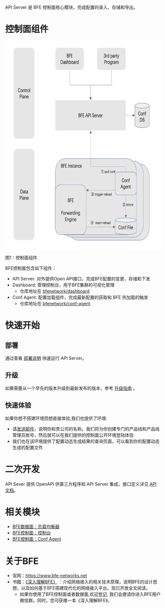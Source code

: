 API Server 是 BFE 控制面核心模块，完成配置的录入、存储和导出。

# 控制面组件
![架构](/docs/zh_cn/assert/deploy_architecture.png)

图1：控制面组件

BFE控制面包含如下组件：
- API Server: 对外提供Open API接口，完成BFE配置的变更、存储和下发
- Dashboard: 管理控制台，用于BFE集群的可视化管理
    - 仓库地址在 [bfenetwork/dashboard](https://github.com/bfenetworks/dashboard)
- Conf Agent: 配置加载组件，完成最新配置的获取和 BFE 热加载的触发
    - 仓库地址在 [bfenetwork/conf-agent](https://github.com/bfenetworks/conf-agent)


# 快速开始
## 部署

通过查看 [部署说明](/docs/zh_cn/deploy.md) 快速运行 API Server。

## 升级

如果需要从一个早先的版本升级到最新发布的版本，参考 [升级指南](/docs/zh_cn/upgrade.md) 。

## 快速体验
如果你想不搭建环境而想直接体验,我们也提供了环境:
- 请[发送邮件](mailto:bfe-osc@gmail.com)，说明你和贵公司的名称。我们将为你创建专门的产品线和产品线管理员账号，然后就可以在我们提供的控制面公开环境登陆体验
- 我们也在该环境提供了配置动态生成结果的查询页面，可以看到你的配置动态生成的配置文件


# 二次开发
API Sever 提供 OpenAPI 供第三方程序和 API Server 集成，接口定义详见 [API 文档](/docs/zh_cn/open_api/SUMMARY.md)。

# 相关模块
- [BFE数据面：负载均衡器](https://github.com/bfenetworks/bfe)
- [BFE控制面：控制台](https://github.com/bfenetworks/dashboard)
- [BFE控制面：Conf Agent](https://github.com/bfenetworks/conf-agent)


# 关于BFE
- 官网：https://www.bfe-networks.net
- 书籍：[《深入理解BFE》](https://github.com/baidu/bfe-book) ：介绍网络接入的相关技术原理，说明BFE的设计思想，以及如何基于BFE搭建现代化的网络接入平台。现已开放全文阅读。
	- 如果你使用了BFE控制面或者数据面,欢迎[登记](https://github.com/bfenetworks/bfe/issues/748), 我们会邀请你进入BFE用户微信群。同时，您可获赠一本《深入理解BFE》。
